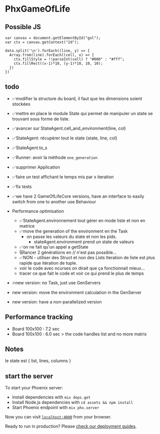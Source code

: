 # PhxGameOfLife


## Possible JS
```
var canvas = document.getElementById("gol");
var ctx = canvas.getContext("2d");

data.split('\n').forEach((line, y) => {
  Array.from(line).forEach((cell, x) => {
    ctx.fillStyle = !!parseInt(cell) ? "#000" : "#fff";
    ctx.fillRect((x-1)*10, (y-1)*10, 10, 10);
  })
})
```

## todo

- ✅modifier la structure du board, il faut que les dimensions soient stockées
- ✅mettre en place le module State qui permet de manipuler un state se trouvant sous forme de liste.
- ✅avancer sur StateAgent.cell_and_environment(line, col)
- ✅StateAgent: récupérer tout le state {state, line, col}
- ✅StateAgent.to_s
- ✅Runner: avoir la méthode `one_generation`
- ✅supprimer Application
- ✅faire un test affichant le temps mis par x iteration
- ✅fix tests
- ✅we have 2 GameOfLifeCore versions, have an interface to easily switch from one to another
  use Behaviour

- Performance optimisation
  - ✅StateAgent.environnement tout gérer en mode liste et non en matrice
  - ✅move the generation of the environment en the Task
    - on passe les valeurs du state et non les pids.
      - stateAgent.environment prend un state de valeurs
  - ✅on ne fait qu'un appel a getState
  - 😿lancer 2 générations en // n'est pas possible...
  - ✅NON - utiliser des Struct et non des Lists
    Iteration de liste est plus rapide que itération de tuple.
  - voir le code avec ncurses on dirait que ça fonctionnait mieux...
  - tracer ce que fait le code et voir ce qui prend le plus de temps

- 🔥new version: no Task, just use GenServers

- new version: move the environment calculation in the GenServer

- new version: have a non-parallelized version


## Performance tracking

- Board 100x100 : 7.2 sec
- Board 100x100 : 6.0 sec > the code handles list and no more matrix

## Notes

le state est
{ list, lines, columns }

## start the server

To start your Phoenix server:

  * Install dependencies with `mix deps.get`
  * Install Node.js dependencies with `cd assets && npm install`
  * Start Phoenix endpoint with `mix phx.server`

Now you can visit [`localhost:4000`](http://localhost:4000) from your browser.

Ready to run in production? Please [check our deployment guides](https://hexdocs.pm/phoenix/deployment.html).
